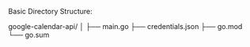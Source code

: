 Basic Directory Structure: 

google-calendar-api/
│
├── main.go
├── credentials.json
├── go.mod
└── go.sum

